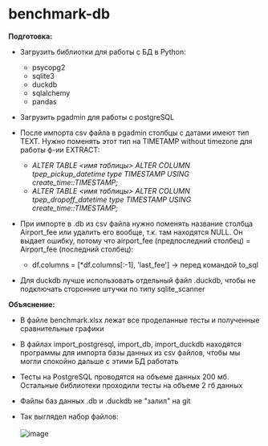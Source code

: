 # benchmark-db

**Подготовка:**
- Загрузить библиотки для работы с БД в Python:
  * psycopg2
  * sqlite3
  * duckdb
  * sqlalchemy
  * pandas
     
- Загрузить pgadmin для работы с postgreSQL
  
- После импорта csv файла в pgadmin столбцы с датами имеют тип TEXT. Нужно поменять этот тип на TIMETAMP without timezone для работы ф-ии EXTRACT:
  * *ALTER TABLE <имя таблицы> ALTER COLUMN tpep_pickup_datetime type TIMESTAMP USING create_time::TIMESTAMP;*
  * *ALTER TABLE <имя таблицы> ALTER COLUMN tpep_dropoff_datetime type TIMESTAMP USING create_time::TIMESTAMP;*
   
- При импорте в .db из csv файла нужно поменять название столбца Airport_fee или удалить его вообще, т.к. там находятся NULL. Он выдает ошибку, потому что airport_fee (предпоследний столбец) = Airport_fee (последний столбец):
  	* df.columns = [*df.columns[:-1], 'last_fee'] -> перед командой to_sql
  
- Для duckdb лучше использовать отдельный файл .duckdb, чтобы не подключать сторонние штучки по типу sqlite_scanner

**Объяснение:**

- В файле benchmark.xlsx лежат все проделанные тесты и полученные сравнительные графики
  
- В файлах import_postgresql, import_db, import_duckdb находятся программы для импорта базы данных из csv файлов, чтобы мы могли спокойно дальше с этими БД работать

- Тесты на PostgreSQL проводятся на объеме данных 200 мб. Остальные библиотеки проходили тесты на объеме 2 гб данных

- Файлы баз данных .db и .duckdb не "залил" на git

- Так выглядел набор файлов: <br />
  <br />
 ![image](https://github.com/movAH02h/benchmark-db/assets/122667404/fd975e91-646e-449f-be71-6dca34530341)

